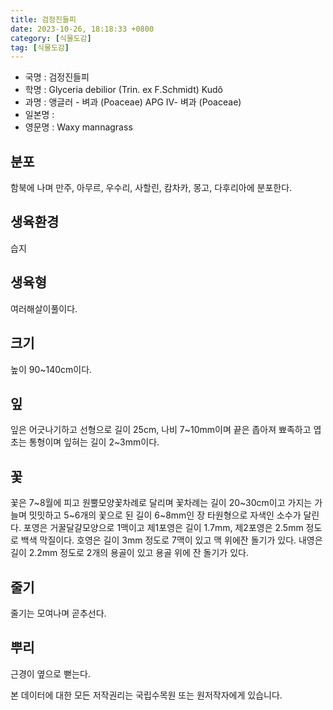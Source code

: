 ```yaml
---
title: 검정진들피
date: 2023-10-26, 18:18:33 +0800
category: [식물도감]
tag: [식물도감]
---
```




- 국명 : 검정진들피
- 학명 : Glyceria debilior (Trin. ex F.Schmidt) Kudô
- 과명 : 앵글러 - 벼과 (Poaceae) APG Ⅳ- 벼과 (Poaceae)
- 일본명 : 
- 영문명 : Waxy mannagrass


## 분포
함북에 나며 만주, 아무르, 우수리, 사할린, 캄차카, 몽고, 다후리아에 분포한다.
## 생육환경
습지
## 생육형
여러해살이풀이다.
## 크기
높이 90~140cm이다.
## 잎
잎은 어긋나기하고 선형으로 길이 25cm, 나비 7~10mm이며 끝은 좁아져 뾰족하고 엽초는 통형이며 잎혀는 길이 2~3mm이다.
## 꽃
꽃은 7~8월에 피고 원뿔모양꽃차례로 달리며 꽃차례는 길이 20~30cm이고 가지는 가늘며 밋밋하고 5~6개의 꽃으로 된 길이 6~8mm인 장 타원형으로 자색인 소수가 달린다. 포영은 거꿀달걀모양으로 1맥이고 제1포영은 길이 1.7mm, 제2포영은 2.5mm 정도로 백색 막질이다. 호영은 길이 3mm 정도로 7맥이 있고 맥 위에잔 돌기가 있다. 내영은 길이 2.2mm 정도로 2개의 용골이 있고 용골 위에 잔 돌기가 있다.
## 줄기
줄기는 모여나며 곧추선다.
## 뿌리
근경이 옆으로 뻗는다.






본 데이터에 대한 모든 저작권리는 국립수목원 또는 원저작자에게 있습니다.
